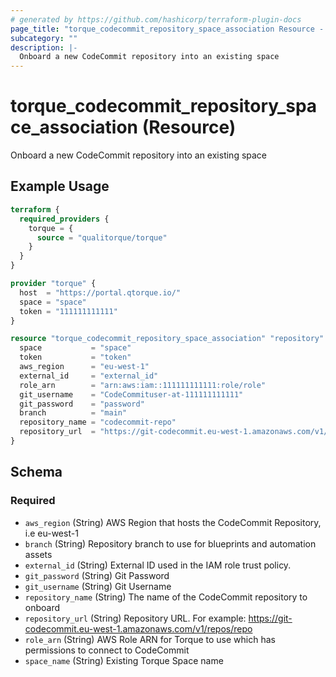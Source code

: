 ```yaml
---
# generated by https://github.com/hashicorp/terraform-plugin-docs
page_title: "torque_codecommit_repository_space_association Resource - terraform-provider-torque"
subcategory: ""
description: |-
  Onboard a new CodeCommit repository into an existing space
---
```


# torque_codecommit_repository_space_association (Resource)

Onboard a new CodeCommit repository into an existing space

## Example Usage

```terraform
terraform {
  required_providers {
    torque = {
      source = "qualitorque/torque"
    }
  }
}

provider "torque" {
  host  = "https://portal.qtorque.io/"
  space = "space"
  token = "111111111111"
}

resource "torque_codecommit_repository_space_association" "repository" {
  space           = "space"
  token           = "token"
  aws_region      = "eu-west-1"
  external_id     = "external_id"
  role_arn        = "arn:aws:iam::111111111111:role/role"
  git_username    = "CodeCommituser-at-111111111111"
  git_password    = "password"
  branch          = "main"
  repository_name = "codecommit-repo"
  repository_url  = "https://git-codecommit.eu-west-1.amazonaws.com/v1/repos/repo"
}
```

<!-- schema generated by tfplugindocs -->
## Schema

### Required

- `aws_region` (String) AWS Region that hosts the CodeCommit Repository, i.e eu-west-1
- `branch` (String) Repository branch to use for blueprints and automation assets
- `external_id` (String) External ID used in the IAM role trust policy.
- `git_password` (String) Git Password
- `git_username` (String) Git Username
- `repository_name` (String) The name of the CodeCommit repository to onboard
- `repository_url` (String) Repository URL. For example: https://git-codecommit.eu-west-1.amazonaws.com/v1/repos/repo
- `role_arn` (String) AWS Role ARN for Torque to use which has permissions to connect to CodeCommit
- `space_name` (String) Existing Torque Space name
